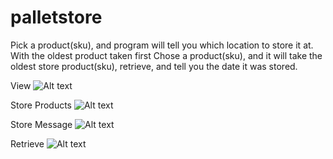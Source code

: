 # palletstore
Pick a product(sku), and program will tell you which location to store it at. With the oldest product taken first
Chose a product(sku), and it will take the oldest store product(sku), retrieve, and tell you the date it was stored.

View
![Alt text](https://s22.postimg.org/gw4j7jmof/view.png "View")

Store Products
![Alt text](https://s22.postimg.org/x5upafxch/storeproducts1.png "Store Products")

Store Message
![Alt text](https://s22.postimg.org/muichs5n3/storeafter.png "Store message")

Retrieve
![Alt text](https://s22.postimg.org/t6xhrm8pb/retrieve.png "Retrieve")

